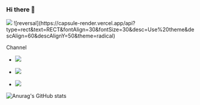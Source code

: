 ### Hi there 👋
<img src="https://capsule-render.vercel.app/api?type=shark&color=auto&height=300&section=header&text=new%20effort();&fontSize=90" />
![reversal](https://capsule-render.vercel.app/api?type=rect&text=RECT&fontAlign=30&fontSize=30&desc=Use%20theme&descAlign=60&descAlignY=50&theme=radical)

Channel
<!-- 티스토리 -->
- <a href="https//bettercoding.tistory.com" target="_blank"><img src="https://img.shields.io/badge/Tech Blog-000000?style=plastic&logo=Tistory&logoColor=white"/></a>
<!-- 지메일 -->
- <a href="버튼을 눌렀을 때 이동할 링크" target="_blank"><img src="https://img.shields.io/badge/galashow7@gmail.com-EA4335?style=plastic&logo=Gmail&logoColor=white"/></a>
<!-- 노션 -->
- <a href="버튼을 눌렀을 때 이동할 링크" target="_blank"><img src="https://img.shields.io/badge/Notion-000000?style=plastic&logo=Notion&logoColor=white"/></a>

![Anurag's GitHub stats](https://github-readme-stats.vercel.app/api?username=KorBetterCoder&show_icons=true&theme=radical)
<!--
**KorBetterCoder/KorBetterCoder** is a ✨ _special_ ✨ repository because its `README.md` (this file) appears on your GitHub profile.

Here are some ideas to get you started:

- 🔭 I’m currently working on ...
- 🌱 I’m currently learning ...
- 👯 I’m looking to collaborate on ...
- 🤔 I’m looking for help with ...
- 💬 Ask me about ...
- 📫 How to reach me: ...
- 😄 Pronouns: ...
- ⚡ Fun fact: ...
-->

